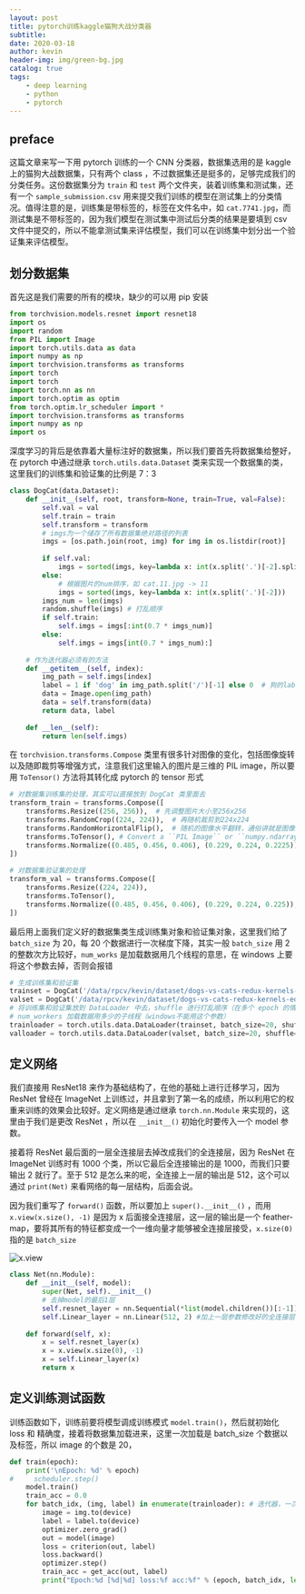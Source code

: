 ```yaml
---
layout: post
title: pytorch训练kaggle猫狗大战分类器
subtitle: 
date: 2020-03-18
author: kevin
header-img: img/green-bg.jpg
catalog: true
tags:
    - deep learning
    - python
    - pytorch
---
```




## preface



这篇文章来写一下用 pytorch 训练的一个 CNN 分类器，数据集选用的是 kaggle 上的猫狗大战数据集，只有两个 class ，不过数据集还是挺多的，足够完成我们的分类任务。这份数据集分为 `train` 和 `test` 两个文件夹，装着训练集和测试集，还有一个 `sample_submission.csv` 用来提交我们训练的模型在测试集上的分类情况。值得注意的是，训练集是带标签的，标签在文件名中，如 `cat.7741.jpg`，而测试集是不带标签的，因为我们模型在测试集中测试后分类的结果是要填到 csv 文件中提交的，所以不能拿测试集来评估模型，我们可以在训练集中划分出一个验证集来评估模型。



## 划分数据集



首先这是我们需要的所有的模块，缺少的可以用 pip 安装

```python
from torchvision.models.resnet import resnet18
import os
import random
from PIL import Image
import torch.utils.data as data
import numpy as np
import torchvision.transforms as transforms
import torch
import torch
import torch.nn as nn
import torch.optim as optim
from torch.optim.lr_scheduler import *
import torchvision.transforms as transforms
import numpy as np
import os
```



深度学习的背后是依靠着大量标注好的数据集，所以我们要首先将数据集给整好，在 pytorch 中通过继承 `torch.utils.data.Dataset` 类来实现一个数据集的类，这里我们的训练集和验证集的比例是 7：3

```python
class DogCat(data.Dataset):
    def __init__(self, root, transform=None, train=True, val=False):
        self.val = val
        self.train = train
        self.transform = transform
        # imgs为一个储存了所有数据集绝对路径的列表
        imgs = [os.path.join(root, img) for img in os.listdir(root)]    
 
        if self.val:
            imgs = sorted(imgs, key=lambda x: int(x.split('.')[-2].split('/')[-1]))
        else:
            # 根据图片的num排序，如 cat.11.jpg -> 11
            imgs = sorted(imgs, key=lambda x: int(x.split('.')[-2]))
        imgs_num = len(imgs)
        random.shuffle(imgs) # 打乱顺序
        if self.train:
            self.imgs = imgs[:int(0.7 * imgs_num)]
        else:
            self.imgs = imgs[int(0.7 * imgs_num):]
 
    # 作为迭代器必须有的方法
    def __getitem__(self, index):
        img_path = self.imgs[index]
        label = 1 if 'dog' in img_path.split('/')[-1] else 0  # 狗的label设为1，猫的设为0
        data = Image.open(img_path)
        data = self.transform(data)
        return data, label
 
    def __len__(self):
        return len(self.imgs)
```



在 `torchvision.transforms.Compose` 类里有很多针对图像的变化，包括图像旋转以及随即裁剪等增强方式，注意我们这里输入的图片是三维的 PIL image，所以要用 `ToTensor()` 方法将其转化成 pytorch 的 tensor 形式

```python
# 对数据集训练集的处理，其实可以直接放到 DogCat 类里面去
transform_train = transforms.Compose([
    transforms.Resize((256, 256)),  # 先调整图片大小至256x256
    transforms.RandomCrop((224, 224)),  # 再随机裁剪到224x224
    transforms.RandomHorizontalFlip(),  # 随机的图像水平翻转，通俗讲就是图像的左右对调
    transforms.ToTensor(), # Convert a ``PIL Image`` or ``numpy.ndarray`` to tensor.
    transforms.Normalize((0.485, 0.456, 0.406), (0.229, 0.224, 0.2225))  # 归一化，数值是用ImageNet给出的数值
])
 
# 对数据集验证集的处理
transform_val = transforms.Compose([
    transforms.Resize((224, 224)),
    transforms.ToTensor(),
    transforms.Normalize((0.485, 0.456, 0.406), (0.229, 0.224, 0.225)),
])
```



最后用上面我们定义好的数据集类生成训练集对象和验证集对象，这里我们给了 `batch_size` 为 20，每 20 个数据进行一次梯度下降，其实一般 `batch_size` 用 2 的整数次方比较好，`num_works` 是加载数据用几个线程的意思，在 windows 上要将这个参数去掉，否则会报错

```python
# 生成训练集和验证集
trainset = DogCat('/data/rpcv/kevin/dataset/dogs-vs-cats-redux-kernels-edition/train', transform=transform_train)
valset = DogCat('/data/rpcv/kevin/dataset/dogs-vs-cats-redux-kernels-edition/train', transform=transform_val, train=False, val=True)
# 将训练集和验证集放到 DataLoader 中去，shuffle 进行打乱顺序（在多个 epoch 的情况下）
# num_workers 加载数据用多少的子线程（windows不能用这个参数）
trainloader = torch.utils.data.DataLoader(trainset, batch_size=20, shuffle=True, num_workers=1)
valloader = torch.utils.data.DataLoader(valset, batch_size=20, shuffle=False, num_workers=1)
```



## 定义网络



我们直接用 ResNet18 来作为基础结构了，在他的基础上进行迁移学习，因为 ResNet 曾经在 ImageNet 上训练过，并且拿到了第一名的成绩，所以利用它的权重来训练的效果会比较好。定义网络是通过继承 `torch.nn.Module` 来实现的，这里由于我们是更改 ResNet ，所以在 `__init__()` 初始化时要传入一个 model 参数。



接着将 ResNet 最后面的一层全连接层去掉改成我们的全连接层，因为 ResNet 在 ImageNet 训练时有 1000 个类，所以它最后全连接输出的是 1000，而我们只要输出 2 就行了。至于 512 是怎么来的呢，全连接上一层的输出是 512，这个可以通过 `print(Net)` 来看网络的每一层结构，后面会说。



因为我们重写了 `forward()` 函数，所以要加上 `super().__init__()` ，而用 `x.view(x.size(), -1)` 是因为 x 后面接全连接层，这一层的输出是一个 feather-map，要将其所有的特征都变成一个一维向量才能够被全连接层接受，`x.size(0)` 指的是 `batch_size` 



![x.view](https://i.loli.net/2020/03/30/Vp8m9uM4gESOGNx.png)



```python
class Net(nn.Module):
    def __init__(self, model):
        super(Net, self).__init__()
        # 去掉model的最后1层
        self.resnet_layer = nn.Sequential(*list(model.children())[:-1])
        self.Linear_layer = nn.Linear(512, 2) #加上一层参数修改好的全连接层
 
    def forward(self, x):
        x = self.resnet_layer(x)
        x = x.view(x.size(0), -1)
        x = self.Linear_layer(x)
        return x
```



## 定义训练测试函数



训练函数如下，训练前要将模型调成训练模式 `model.train()`，然后就初始化 loss 和 精确度，接着将数据集加载进来，这里一次加载是 batch_size 个数据以及标签，所以 image 的个数是 20，

```python
def train(epoch):
    print('\nEpoch: %d' % epoch)
#     scheduler.step()
    model.train()
    train_acc = 0.0
    for batch_idx, (img, label) in enumerate(trainloader): # 迭代器，一次迭代 batch_size 个数据进去
        image = img.to(device)
        label = label.to(device)
        optimizer.zero_grad()
        out = model(image)
        loss = criterion(out, label)
        loss.backward()
        optimizer.step()
        train_acc = get_acc(out, label)
        print("Epoch:%d [%d|%d] loss:%f acc:%f" % (epoch, batch_idx, len(trainloader), loss.mean(), train_acc))
```

